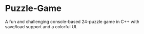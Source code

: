 # Puzzle-Game
A fun and challenging console-based 24-puzzle game in C++ with save/load support and a colorful UI.
